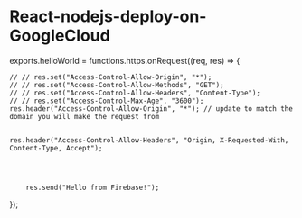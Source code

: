 # React-nodejs-deploy-on-GoogleCloud


exports.helloWorld = functions.https.onRequest((req, res) => {
 
    // // res.set("Access-Control-Allow-Origin", "*");
    // // res.set("Access-Control-Allow-Methods", "GET");
    // // res.set("Access-Control-Allow-Headers", "Content-Type");
    // // res.set("Access-Control-Max-Age", "3600");
    res.header("Access-Control-Allow-Origin", "*"); // update to match the domain you will make the request from


    res.header("Access-Control-Allow-Headers", "Origin, X-Requested-With, Content-Type, Accept");



    
        res.send("Hello from Firebase!");
      
   
  
  
});
